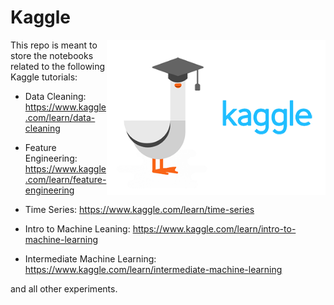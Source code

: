 # Kaggle

<div align="center">
    <img align = "right" src="kaggle-professor-goose.png" width="350px"</img> 
</div>

This repo is meant to store the notebooks related to the following Kaggle tutorials:

- Data Cleaning: https://www.kaggle.com/learn/data-cleaning

- Feature Engineering: https://www.kaggle.com/learn/feature-engineering

- Time Series: https://www.kaggle.com/learn/time-series

- Intro to Machine Leaning: https://www.kaggle.com/learn/intro-to-machine-learning

- Intermediate Machine Learning: https://www.kaggle.com/learn/intermediate-machine-learning

and all other experiments.
